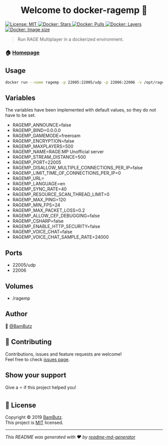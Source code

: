 <h1 align="center">Welcome to docker-ragemp 👋</h1>
<p>
  <a href="https://github.com/BamButz/docker-ragemp/blob/master/LICENSE">
    <img alt="License: MIT" src="https://img.shields.io/badge/License-MIT-yellow.svg" target="_blank" />
  </a>
  <a href="https://hub.docker.com/r/bambutz/ragemp">
    <img alt="Docker: Stars" src="https://img.shields.io/docker/stars/bambutz/ragemp.svg" target="_blank" />
  </a>
  <a href="https://hub.docker.com/r/bambutz/ragemp">
    <img alt="Docker: Pulls" src="https://img.shields.io/docker/pulls/bambutz/ragemp.svg" target="_blank" />
  </a>
  <a href="https://hub.docker.com/r/bambutz/ragemp">
    <img alt="Docker: Layers" src="https://img.shields.io/microbadger/layers/bambutz/ragemp.svg" target="_blank" />
  </a>
  <a href="https://hub.docker.com/r/bambutz/ragemp">
    <img alt="Docker: Image size" src="https://img.shields.io/microbadger/image-size/bambutz/ragemp.svg" target="_blank" />
  </a>
</p>

> Run RAGE Multiplayer in a dockerized environment.

### 🏠 [Homepage](https://github.com/BamButz/docker-ragemp)

## Usage

```sh
docker run --name ragemp -p 22005:22005/udp -p 22006:22006 -v /opt/ragemp:/ragemp bambutz/ragemp
```

## Variables

The variables have been implemented with default values, so they do not have to be set.

- RAGEMP_ANNOUNCE=false
- RAGEMP_BIND=0.0.0.0
- RAGEMP_GAMEMODE=freeroam
- RAGEMP_ENCRYPTION=false
- RAGEMP_MAXPLAYERS=500
- RAGEMP_NAME=RAGE:MP Unofficial server
- RAGEMP_STREAM_DISTANCE=500
- RAGEMP_PORT=22005
- RAGEMP_DISALLOW_MULTIPLE_CONNECTIONS_PER_IP=false
- RAGEMP_LIMIT_TIME_OF_CONNECTIONS_PER_IP=0
- RAGEMP_URL=
- RAGEMP_LANGUAGE=en
- RAGEMP_SYNC_RATE=40
- RAGEMP_RESOURCE_SCAN_THREAD_LIMIT=0
- RAGEMP_MAX_PING=120
- RAGEMP_MIN_FPS=24
- RAGEMP_MAX_PACKET_LOSS=0.2
- RAGEMP_ALLOW_CEF_DEBUGGING=false
- RAGEMP_CSHARP=false
- RAGEMP_ENABLE_HTTP_SECURITY=false
- RAGEMP_VOICE_CHAT=false
- RAGEMP_VOICE_CHAT_SAMPLE_RATE=24000

## Ports
- 22005/udp
- 22006

## Volumes
- /ragemp

## Author

👤 [@BamButz](https://github.com/BamButz)

## 🤝 Contributing

Contributions, issues and feature requests are welcome!<br />Feel free to check [issues page](https://github.com/BamButz/docker-ragemp/issues).

## Show your support

Give a ⭐️ if this project helped you!

## 📝 License

Copyright © 2019 [BamButz](https://github.com/BamButz).<br />
This project is [MIT](https://github.com/BamButz/docker-ragemp/blob/master/LICENSE) licensed.

***
_This README was generated with ❤️ by [readme-md-generator](https://github.com/kefranabg/readme-md-generator)_
